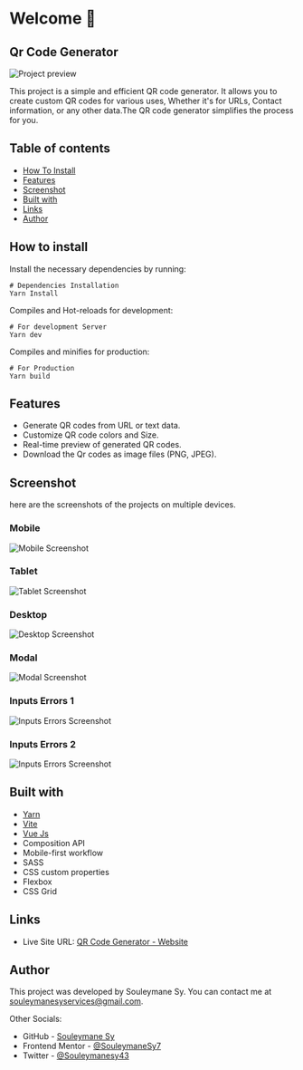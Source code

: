 # Welcome 👋

## Qr Code Generator

![Project preview](./preview/Desktop.png)

This project is a simple and efficient QR code generator. It allows you to create custom QR codes for various uses, Whether it's for URLs, Contact information, or any other data.The QR code generator simplifies the process for you.

## Table of contents

- [How To Install](#how-to-install)
- [Features](#features)
- [Screenshot](#screenshot)
- [Built with](#built-with)
- [Links](#links)
- [Author](#author)

## How to install

Install the necessary dependencies by running:

```shell
# Dependencies Installation
Yarn Install
```

Compiles and Hot-reloads for development:

```shell
# For development Server
Yarn dev
```

Compiles and minifies for production:

```shell
# For Production
Yarn build
```

## Features

- Generate QR codes from URL or text data.
- Customize QR code colors and Size.
- Real-time preview of generated QR codes.
- Download the Qr codes as image files (PNG, JPEG).

## Screenshot

here are the screenshots of the projects on multiple devices.

### Mobile

![Mobile Screenshot](./preview/Mobile.png)

### Tablet

![Tablet Screenshot](./preview/Tablet.png)

### Desktop

![Desktop Screenshot](./preview/Desktop.png)

### Modal

![Modal Screenshot](./preview/Modal.png)

### Inputs Errors 1

![Inputs Errors Screenshot](./preview/Desktop-Errors.png)

### Inputs Errors 2

![Inputs Errors Screenshot](./preview/Desktop-Errors-2.png)

## Built with

- [Yarn](https://yarnpkg.com)
- [Vite](https://vitejs.dev)
- [Vue Js](https://vuejs.org)
- Composition API
- Mobile-first workflow
- SASS
- CSS custom properties
- Flexbox
- CSS Grid

## Links

- Live Site URL: [QR Code Generator - Website](https://your-live-site-url.com)

## Author

This project was developed by Souleymane Sy. You can contact me at [souleymanesyservices@gmail.com](mailto:souleymanesyservices@gmail.com).

Other Socials:

- GitHub - [Souleymane Sy](https://github.com/SouleymaneSy7)
- Frontend Mentor - [@SouleymaneSy7](https://www.frontendmentor.io/profile/SouleymaneSy7)
- Twitter - [@Souleymanesy43](https://twitter.com/Souleymanesy43)
